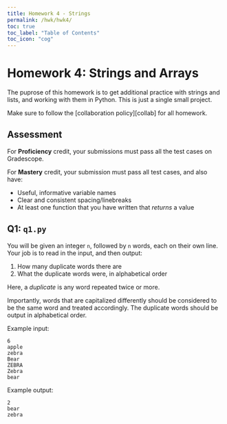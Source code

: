 ```yaml
---
title: Homework 4 - Strings
permalink: /hwk/hwk4/
toc: true
toc_label: "Table of Contents"
toc_icon: "cog"
---
```


# Homework 4: Strings and Arrays

The puprose of this homework is to get additional practice with strings and lists, and working with them in Python. This is just a single small project.  

Make sure to follow the [collaboration policy][collab] for all homework.

## Assessment

For **Proficiency** credit, your submissions must pass all the test cases on Gradescope.

For **Mastery** credit, your submission must pass all test cases, and also have:

- Useful, informative variable names 
- Clear and consistent spacing/linebreaks
- At least one function that you have written that _returns_ a value

## Q1: `q1.py`


You will be given an integer `n`, followed by `n` words, each on their own line. Your job is to read in the input, and then output:

1. How many duplicate words there are
2. What the duplicate words were, in alphabetical order

Here, a _duplicate_ is any word repeated twice or more.

Importantly, words that are capitalized differently should be considered to be the same word and treated accordingly. The duplicate words should be output in alphabetical order.

Example input:

```
6
apple
zebra
Bear
ZEBRA
Zebra
bear
```

Example output:

```
2
bear
zebra
```
